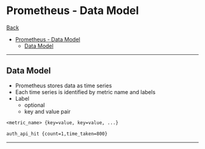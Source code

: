 # Prometheus - Data Model

[Back](../index.md)

- [Prometheus - Data Model](#prometheus---data-model)
  - [Data Model](#data-model)

---

## Data Model

- Prometheus stores data as time series
- Each time series is identified by metric name and labels
- Label
  - optional
  - key and value pair

```txt
<metric_name> {key=value, key=value, ...}

auth_api_hit {count=1,time_taken=800}
```

---
